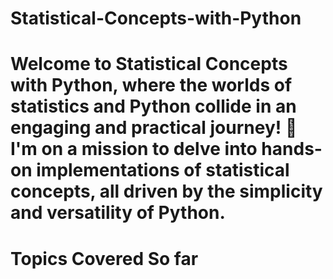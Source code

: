 # Statistical-Concepts-with-Python
# Welcome to Statistical Concepts with Python, where the worlds of statistics and Python collide in an engaging and practical journey! 🚀 I'm on a mission to delve into hands-on implementations of statistical concepts, all driven by the simplicity and versatility of Python.

# Topics Covered So far
